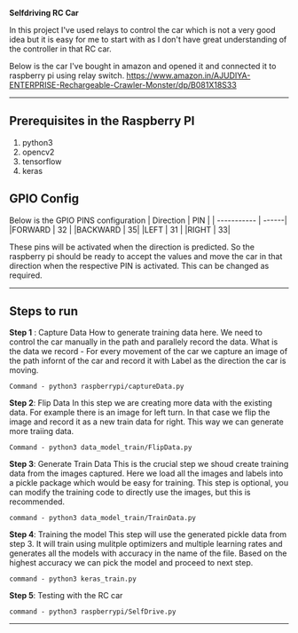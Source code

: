 **Selfdriving RC Car**

In this project I've used relays to control the car which is not a very good idea but it is easy for me to start with as I don't have great understanding of the controller in that RC car.

Below is the car I've bought in amazon and opened it and connected it to raspberry pi using relay switch.
https://www.amazon.in/AJUDIYA-ENTERPRISE-Rechargeable-Crawler-Monster/dp/B081X18S33

---

## Prerequisites in the Raspberry PI

1. python3
2. opencv2
3. tensorflow
4. keras

## GPIO Config
Below is the GPIO PINS configuration
| Direction | PIN |
| ----------- | ------|
|FORWARD | 32 |
|BACKWARD | 35|
|LEFT | 31 |
|RIGHT | 33|

These pins will be activated when the direction is predicted. So the raspberry pi should be ready to accept the values and move the car in that direction when the respective PIN is activated. This can be changed as required.

---

## Steps to run

**Step 1** : Capture Data
	How to generate training data here. We need to control the car manually in the path and parallely record the data.
	What is the data we record -
	For every movement of the car we capture an image of the path infornt of the car and record it with Label as the direction the car is moving.
	
	Command - python3 raspberrypi/captureData.py
	
**Step 2**: Flip Data
	In this step we are creating more data with the existing data.
	For example there is an image for left turn. In that case we flip the image and record it as a new train data for right. This way we can generate more traiing data.
	
	Command - python3 data_model_train/FlipData.py

**Step 3**:  Generate Train Data
	This is the crucial step we shoud create training data from the images captured. Here we load all the images and labels into a pickle package which would be easy for training. This step is optional, you can modify the training code to directly use the images, but this is recommended.
	
	command - python3 data_model_train/TrainData.py
	
**Step 4**: Training the model
	This step will use the generated pickle data from step 3. It will train using mulitple optimizers and multiple learning rates and generates all the models with accuracy in the name of the file. Based on the highest accuracy we can pick the model and proceed to next step.
	
	command - python3 keras_train.py
	
**Step 5**: Testing with the RC car
	
	command - python3 raspberrypi/SelfDrive.py

---
